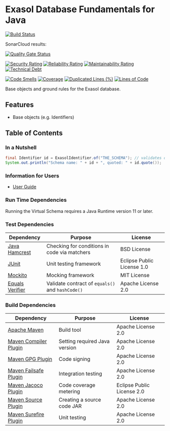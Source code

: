 # Exasol Database Fundamentals for Java

<!-- img alt="db-fundamentals-java logo" src="doc/images/db-fundamentals-java_128x128.png" style="float:left; padding:0px 10px 10px 10px;"/ -->

[![Build Status](https://api.travis-ci.com/exasol/db-fundamentals-java.svg?branch=master)](https://travis-ci.org/exasol/db-fundamentals-java)

SonarCloud results:

[![Quality Gate Status](https://sonarcloud.io/api/project_badges/measure?project=com.exasol%3Adb-fundamentals-java&metric=alert_status)](https://sonarcloud.io/dashboard?id=com.exasol%3Adb-fundamentals-java)

[![Security Rating](https://sonarcloud.io/api/project_badges/measure?project=com.exasol%3Adb-fundamentals-java&metric=security_rating)](https://sonarcloud.io/dashboard?id=com.exasol%3Adb-fundamentals-java)
[![Reliability Rating](https://sonarcloud.io/api/project_badges/measure?project=com.exasol%3Adb-fundamentals-java&metric=reliability_rating)](https://sonarcloud.io/dashboard?id=com.exasol%3Adb-fundamentals-java)
[![Maintainability Rating](https://sonarcloud.io/api/project_badges/measure?project=com.exasol%3Adb-fundamentals-java&metric=sqale_rating)](https://sonarcloud.io/dashboard?id=com.exasol%3Adb-fundamentals-java)
[![Technical Debt](https://sonarcloud.io/api/project_badges/measure?project=com.exasol%3Adb-fundamentals-java&metric=sqale_index)](https://sonarcloud.io/dashboard?id=com.exasol%3Adb-fundamentals-java)

[![Code Smells](https://sonarcloud.io/api/project_badges/measure?project=com.exasol%3Adb-fundamentals-java&metric=code_smells)](https://sonarcloud.io/dashboard?id=com.exasol%3Adb-fundamentals-java)
[![Coverage](https://sonarcloud.io/api/project_badges/measure?project=com.exasol%3Adb-fundamentals-java&metric=coverage)](https://sonarcloud.io/dashboard?id=com.exasol%3Adb-fundamentals-java)
[![Duplicated Lines (%)](https://sonarcloud.io/api/project_badges/measure?project=com.exasol%3Adb-fundamentals-java&metric=duplicated_lines_density)](https://sonarcloud.io/dashboard?id=com.exasol%3Adb-fundamentals-java)
[![Lines of Code](https://sonarcloud.io/api/project_badges/measure?project=com.exasol%3Adb-fundamentals-java&metric=ncloc)](https://sonarcloud.io/dashboard?id=com.exasol%3Adb-fundamentals-java)

Base objects and ground rules for the Exasol database.

## Features

* Base objects (e.g. Identifiers)

## Table of Contents

### In a Nutshell

```java
final Identifier id = ExasolIdentifier.of("THE_SCHEMA"); // validates on construction
System.out.println("Schema name: " + id + ", quoted: " + id.quote());
```

### Information for Users

* [User Guide](doc/user_guide/user_guide.md)

### Run Time Dependencies

Running the Virtual Schema requires a Java Runtime version 11 or later.

### Test Dependencies

| Dependency                                                                          | Purpose                                                | License                       |
|-------------------------------------------------------------------------------------|--------------------------------------------------------|-------------------------------|
| [Java Hamcrest](http://hamcrest.org/JavaHamcrest/)                                  | Checking for conditions in code via matchers           | BSD License                   |
| [JUnit](https://junit.org/junit5)                                                   | Unit testing framework                                 | Eclipse Public License 1.0    |
| [Mockito](http://site.mockito.org/)                                                 | Mocking framework                                      | MIT License                   |
| [Equals Verifier](https://jqno.nl/equalsverifier/)                                  | Validate contract of `equals()` and `hashCode()`       | Apache License 2.0            |

### Build Dependencies

| Dependency                                                                          | Purpose                                                | License                       |
|-------------------------------------------------------------------------------------|--------------------------------------------------------|-------------------------------|
| [Apache Maven](https://maven.apache.org/)                                           | Build tool                                             | Apache License 2.0            |
| [Maven Compiler Plugin](https://maven.apache.org/plugins/maven-compiler-plugin/)    | Setting required Java version                          | Apache License 2.0            |
| [Maven GPG Plugin](http://maven.apache.org/plugins/maven-gpg-plugin/)               | Code signing                                           | Apache License 2.0            |
| [Maven Failsafe Plugin](https://maven.apache.org/surefire/maven-surefire-plugin/)   | Integration testing                                    | Apache License 2.0            |
| [Maven Jacoco Plugin](https://www.eclemma.org/jacoco/trunk/doc/maven.html)          | Code coverage metering                                 | Eclipse Public License 2.0    |
| [Maven Source Plugin](https://maven.apache.org/plugins/maven-source-plugin/)        | Creating a source code JAR                             | Apache License 2.0            |
| [Maven Surefire Plugin](https://maven.apache.org/surefire/maven-surefire-plugin/)   | Unit testing                                           | Apache License 2.0            |
